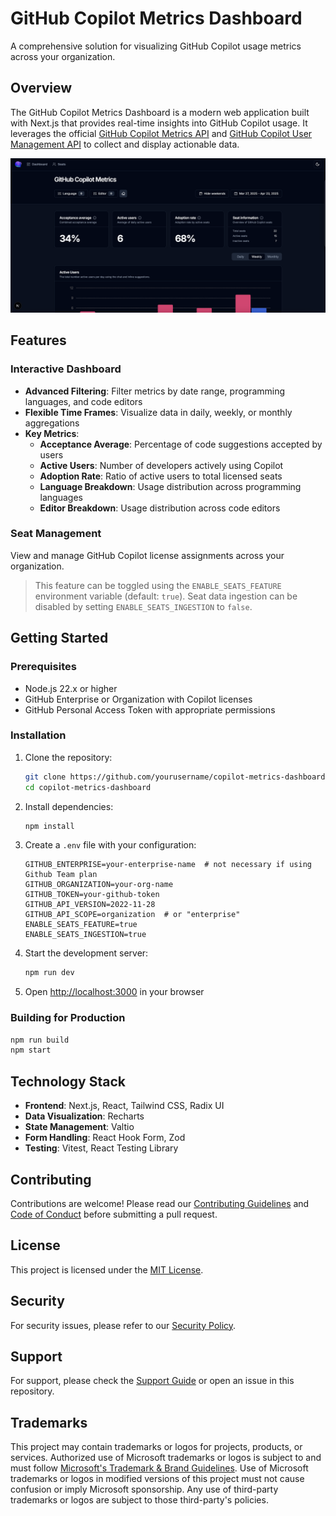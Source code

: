 # GitHub Copilot Metrics Dashboard

A comprehensive solution for visualizing GitHub Copilot usage metrics across your organization.

## Overview

The GitHub Copilot Metrics Dashboard is a modern web application built with Next.js that provides real-time insights into GitHub Copilot usage. It leverages the official [GitHub Copilot Metrics API](https://docs.github.com/en/enterprise-cloud@latest/rest/copilot/copilot-metrics?apiVersion=2022-11-28) and [GitHub Copilot User Management API](https://docs.github.com/en/enterprise-cloud@latest/rest/copilot/copilot-user-management?apiVersion=2022-11-28) to collect and display actionable data.

![GitHub Copilot Metrics - Dashboard](/docs/dashboard.png "GitHub Copilot Metrics Dashboard")

## Features

### Interactive Dashboard

- **Advanced Filtering**: Filter metrics by date range, programming languages, and code editors
- **Flexible Time Frames**: Visualize data in daily, weekly, or monthly aggregations
- **Key Metrics**:
  - **Acceptance Average**: Percentage of code suggestions accepted by users
  - **Active Users**: Number of developers actively using Copilot
  - **Adoption Rate**: Ratio of active users to total licensed seats
  - **Language Breakdown**: Usage distribution across programming languages
  - **Editor Breakdown**: Usage distribution across code editors

### Seat Management

View and manage GitHub Copilot license assignments across your organization.

> This feature can be toggled using the `ENABLE_SEATS_FEATURE` environment variable (default: `true`).
> Seat data ingestion can be disabled by setting `ENABLE_SEATS_INGESTION` to `false`.

## Getting Started

### Prerequisites

- Node.js 22.x or higher
- GitHub Enterprise or Organization with Copilot licenses
- GitHub Personal Access Token with appropriate permissions

### Installation

1. Clone the repository:
   ```bash
   git clone https://github.com/yourusername/copilot-metrics-dashboard.git
   cd copilot-metrics-dashboard
   ```

2. Install dependencies:
   ```bash
   npm install
   ```

3. Create a `.env` file with your configuration:
   ```
   GITHUB_ENTERPRISE=your-enterprise-name  # not necessary if using Github Team plan
   GITHUB_ORGANIZATION=your-org-name
   GITHUB_TOKEN=your-github-token
   GITHUB_API_VERSION=2022-11-28
   GITHUB_API_SCOPE=organization  # or "enterprise"
   ENABLE_SEATS_FEATURE=true
   ENABLE_SEATS_INGESTION=true
   ```

4. Start the development server:
   ```bash
   npm run dev
   ```

5. Open [http://localhost:3000](http://localhost:3000) in your browser

### Building for Production

```bash
npm run build
npm start
```

## Technology Stack

- **Frontend**: Next.js, React, Tailwind CSS, Radix UI
- **Data Visualization**: Recharts
- **State Management**: Valtio
- **Form Handling**: React Hook Form, Zod
- **Testing**: Vitest, React Testing Library

## Contributing

Contributions are welcome! Please read our [Contributing Guidelines](CONTRIBUTING.md) and [Code of Conduct](https://opensource.microsoft.com/codeofconduct/) before submitting a pull request.

## License

This project is licensed under the [MIT License](LICENSE).

## Security

For security issues, please refer to our [Security Policy](SECURITY.md).

## Support

For support, please check the [Support Guide](SUPPORT.md) or open an issue in this repository.

## Trademarks

This project may contain trademarks or logos for projects, products, or services. Authorized use of Microsoft trademarks or logos is subject to and must follow [Microsoft's Trademark & Brand Guidelines](https://www.microsoft.com/en-us/legal/intellectualproperty/trademarks/usage/general). Use of Microsoft trademarks or logos in modified versions of this project must not cause confusion or imply Microsoft sponsorship. Any use of third-party trademarks or logos are subject to those third-party's policies.
